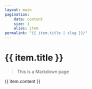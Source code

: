 ```yaml
---
layout: main
pagination:
    data: content
    size: 1
    alias: item
permalink: "{{ item.title | slug }}/"
---
```


# {{ item.title }}

> This is a Markdown page

{{ item.content }}

